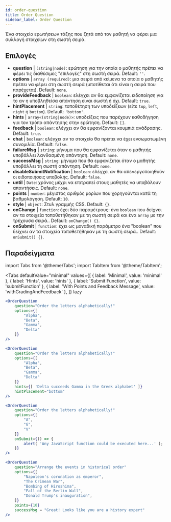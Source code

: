 ```yaml
---
id: order-question
title: Order Question
sidebar_label: Order Question
---
```


Ένα στοιχείο ερωτήσεων τάξης που ζητά από τον μαθητή να φέρει μια συλλογή στοιχείων στη σωστή σειρά.

## Επιλογές

* __question__ | `(string|node)`: ερώτηση για την οποία ο μαθητής πρέπει να φέρει τις διαθέσιμες "επιλογές" στη σωστή σειρά. Default: `''`.
* __options__ | `array (required)`: μια σειρά από κείμενα τα οποία ο μαθητής πρέπει να φέρει στη σωστή σειρά (υποτίθεται ότι είναι η σειρά που παρέχεται). Default: `none`.
* __provideFeedback__ | `boolean`: ελέγχει αν θα εμφανίζεται ειδοποίηση για το αν η υποβληθείσα απάντηση είναι σωστή ή όχι. Default: `true`.
* __hintPlacement__ | `string`: τοποθέτηση των υποδείξεων (είτε `top`, `left`, `right` ή `bottom`). Default: `'bottom'`.
* __hints__ | `array<(string|node)>`: υποδείξεις που παρέχουν καθοδήγηση για τον τρόπο απάντησης στην ερώτηση. Default: `[]`.
* __feedback__ | `boolean`: ελέγχει αν θα εμφανίζονται κουμπιά ανάδρασης. Default: `true`.
* __chat__ | `boolean`: ελέγχει αν το στοιχείο θα πρέπει να έχει ενσωματωμένη συνομιλία. Default: `false`.
* __failureMsg__ | `string`: μήνυμα που θα εμφανίζεται όταν ο μαθητής υποβάλλει λανθασμένη απάντηση. Default: `none`.
* __successMsg__ | `string`: μήνυμα που θα εμφανίζεται όταν ο μαθητής υποβάλλει τη σωστή απάντηση. Default: `none`.
* __disableSubmitNotification__ | `boolean`: ελέγχει αν θα απενεργοποιηθούν οι ειδοποιήσεις υποβολής. Default: `false`.
* __until__ | `Date`: χρόνος μέχρι να επιτραπεί στους μαθητές να υποβάλουν απαντήσεις. Default: `none`.
* __points__ | `number`: μέγιστος αριθμός μορίων που χορηγούνται κατά τη βαθμολόγηση. Default: `10`.
* __style__ | `object`: Στυλ γραμμής CSS. Default: `{}`.
* __onChange__ | `function`: έχει δύο παραμέτρους: ένα `boolean` που δείχνει αν τα στοιχεία τοποθετήθηκαν με τη σωστή σειρά και ένα `array` με την τρέχουσα σειρά.. Default: `onChange() {}`.
* __onSubmit__ | `function`: έχει ως μοναδική παράμετρο ένα "boolean" που δείχνει αν τα στοιχεία τοποθετήθηκαν με τη σωστή σειρά.. Default: `onSubmit() {}`.


## Παραδείγματα

import Tabs from '@theme/Tabs';
import TabItem from '@theme/TabItem';

<Tabs
    defaultValue="minimal"
    values={[
        { label: 'Minimal', value: 'minimal' },
        { label: 'Hints', value: 'hints' },
        { label: 'Submit Function', value: 'submitFunction' },
        { label: 'With Points and Feedback Message', value: 'withGradingAndFeedback' },
    ]}
    lazy
>

<TabItem value="minimal">

```jsx live
<OrderQuestion
    question="Order the letters alphabetically!"
    options={[
        "Alpha",
        "Beta",
        "Gamma",
        "Delta"
    ]}
/>
```
</TabItem>

<TabItem value="hints">

```jsx live
<OrderQuestion
    question="Order the letters alphabetically!"
    options={[
        "Alpha",
        "Beta",
        "Gamma",
        "Delta"
    ]}
    hints={[ 'Delta succeeds Gamma in the Greek alphabet' ]}
    hintPlacement="bottom"
/>
```
</TabItem>

<TabItem value="submitFunction">

```jsx live
<OrderQuestion
    question="Order the letters alphabetically!"
    options={[
        "A",
        "G",
        "V"
    ]}
    onSubmit={() => {
        alert( 'Any JavaScript function could be executed here...' );
    }}
/>
```
</TabItem>

<TabItem value="withGradingAndFeedback">

```jsx live
<OrderQuestion
    question="Arrange the events in historical order"
    options={[
        "Napoleon's coronation as emperor",
        "The Crimean War",
        "Bombing of Hiroshima",
        "Fall of the Berlin Wall",
        "Donald Trump's inauguration",
    ]}
    points={10}
    successMsg = "Great! Looks like you are a history expert"
/>
```
</TabItem>

</Tabs>
